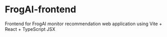 # FrogAI-frontend

Frontend for FrogAI monitor recommendation web application using Vite + React +
TypeScript JSX
